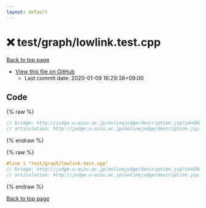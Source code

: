 ```yaml
---
layout: default
---
```


<!-- mathjax config similar to math.stackexchange -->
<script type="text/javascript" async
  src="https://cdnjs.cloudflare.com/ajax/libs/mathjax/2.7.5/MathJax.js?config=TeX-MML-AM_CHTML">
</script>
<script type="text/x-mathjax-config">
  MathJax.Hub.Config({
    TeX: { equationNumbers: { autoNumber: "AMS" }},
    tex2jax: {
      inlineMath: [ ['$','$'] ],
      processEscapes: true
    },
    "HTML-CSS": { matchFontHeight: false },
    displayAlign: "left",
    displayIndent: "2em"
  });
</script>

<script type="text/javascript" src="https://cdnjs.cloudflare.com/ajax/libs/jquery/3.4.1/jquery.min.js"></script>
<script src="https://cdn.jsdelivr.net/npm/jquery-balloon-js@1.1.2/jquery.balloon.min.js" integrity="sha256-ZEYs9VrgAeNuPvs15E39OsyOJaIkXEEt10fzxJ20+2I=" crossorigin="anonymous"></script>
<script type="text/javascript" src="../../../assets/js/copy-button.js"></script>
<link rel="stylesheet" href="../../../assets/css/copy-button.css" />


# :x: test/graph/lowlink.test.cpp

<a href="../../../index.html">Back to top page</a>

* <a href="{{ site.github.repository_url }}/blob/master/test/graph/lowlink.test.cpp">View this file on GitHub</a>
    - Last commit date: 2020-01-09 16:29:38+09:00




## Code

<a id="unbundled"></a>
{% raw %}
```cpp
// bridge: http://judge.u-aizu.ac.jp/onlinejudge/description.jsp?id=GRL_3_B
// articulation: http://judge.u-aizu.ac.jp/onlinejudge/description.jsp?id=GRL_3_A


```
{% endraw %}

<a id="bundled"></a>
{% raw %}
```cpp
#line 1 "test/graph/lowlink.test.cpp"
// bridge: http://judge.u-aizu.ac.jp/onlinejudge/description.jsp?id=GRL_3_B
// articulation: http://judge.u-aizu.ac.jp/onlinejudge/description.jsp?id=GRL_3_A


```
{% endraw %}

<a href="../../../index.html">Back to top page</a>

